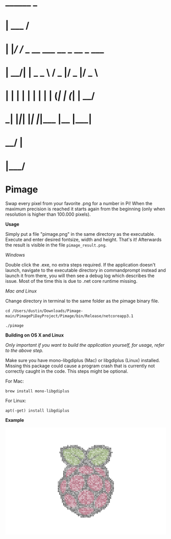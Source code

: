 # ______ _                            
# | ___  /                           
# | |_/ /_ _ __ ___   __ _  __ _  ___ 
# |  __/| |  _   _ \ / _  |/ _  |/ _ \
# | |   | | | | | | | (_| | (_| |  __/
# \_|   |_|_| |_| |_|\___ |\__  |\___|
#                           __/ |     
#                          |___/  

# Pimage

Swap every pixel from your favorite .png for a number in Pi! When the maximum precision is reached it starts again from the beginning (only when resolution is higher than 100.000 pixels). 


**Usage**

Simply put a file "pimage.png" in the same directory as the executable. Execute and enter desired fontsize, width and height. That's it! Afterwards the result is visible in the file ```pimage_result.png```.

_Windows_

Double click the .exe, no extra steps required. If the application doesn't launch, navigate to the executable directory in commandprompt instead and launch it from there, you will then see a debug log which describes the issue. Most of the time this is due to .net core runtime missing.

_Mac and Linux_

Change directory in terminal to the same folder as the pimage binary file.

```
cd /Users/dustin/Downloads/Pimage-main/PimagePiDayProject/Pimage/bin/Release/netcoreapp3.1
```
```
./pimage
```

**Building on OS X and Linux**

_Only important if you want to build the application yourself, for usage, refer to the above step._

Make sure you have mono-libgdiplus (Mac) or libgdiplus (Linux) installed. Missing this package could cause a program crash that is currently not correctly caught in the code. This steps might be optional. 

For Mac: 
```
brew install mono-libgdiplus
```

For Linux:
```
apt(-get) install libgdiplus
```

**Example**

![Raspberry Large](https://github.com/jetspiking/Pimage/blob/main/pimage_raspberry_big.png)
